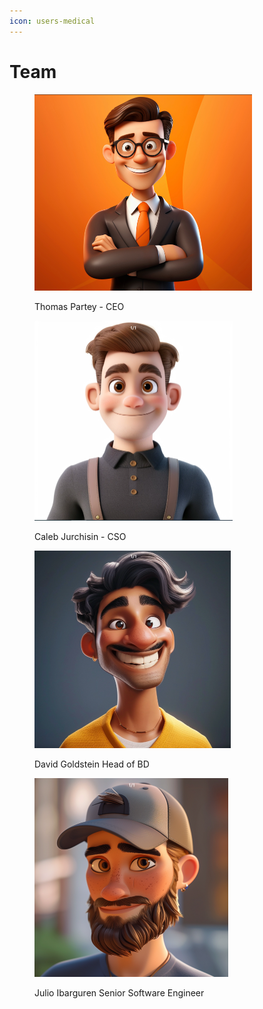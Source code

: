 ```yaml
---
icon: users-medical
---
```


# Team

<figure><img src="../.gitbook/assets/image (4).png" alt="" width="348"><figcaption><p>Thomas Partey - CEO</p></figcaption></figure>

<figure><img src="../.gitbook/assets/image.png" alt="" width="317"><figcaption><p>Caleb Jurchisin - CSO</p></figcaption></figure>

<figure><img src="../.gitbook/assets/image (2).png" alt="" width="314"><figcaption><p>David Goldstein Head of BD</p></figcaption></figure>

<figure><img src="../.gitbook/assets/image (3).png" alt="" width="310"><figcaption><p>Julio Ibarguren Senior Software Engineer</p></figcaption></figure>

